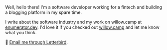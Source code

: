 Well, hello there! I'm a software developer working for a fintech and building a blogging platform in my spare time.

I write about the software industry and my work on willow.camp at [enumerator.dev](https://enumerator.dev). I'd love it if you checked out [willow.camp](https://willow.camp) and let me know what you think.

📧 [Email me through Letterbird](https://letterbird.co/cassia).
